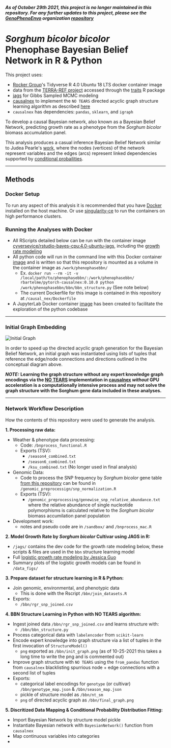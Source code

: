 ***As of October 29th 2021, this project is no longer maintained in this repository. For any further updates  to this project, please see the [GenoPhenoEnvo](https://genophenoenvo.github.io/) organization [repository](https://github.com/genophenoenvo/phenophasebbn)***



# *Sorghum bicolor bicolor* Phenophase Bayesian Belief Network in R & Python

This project uses:

  - [Rocker Group](https://github.com/rocker-org)'s Tidyverse R 4.0 Ubuntu 18 LTS docker container image
  - data from the [TERRA-REF project](https://www.terraref.org/) accessed through the [traits](https://docs.ropensci.org/traits/) R package
  - [jags](https://mcmc-jags.sourceforge.io/) for Gibbs Sampled MCMC modeling
  - [causalnex](https://causalnex.readthedocs.io/en/latest/) to implement the `NO TEARS` directed acyclic graph structure learning algorithm as described [here](https://github.com/xunzheng/notears)
  - `causalnex` has dependencies: `pandas`, `sklearn`, and `igraph`

To develop a causal Bayesian network, also known as a Bayesian Belief Network,  predicting growth rate as a phenotype from the  *Sorghum bicolor* biomass accumulation panel.

This analysis produces a casual inference Bayesian Belief Network similar to Judea Pearle's [work](https://escholarship.org/content/qt53n4f34m/qt53n4f34m.pdf), where the nodes (vertices) of the network represent variables and the edges (arcs) represent linked dependencies supported by [conditional probailities](https://en.wikipedia.org/wiki/Conditional_probability#:~:text=In%20probability%20theory%2C%20conditional%20probability,or%20evidence%20has%20already%20occurred).


---


## Methods
### Docker Setup

To run any aspect of this analysis it is recommended that you have [Docker](https://www.docker.com/) installed on the host machine. Or use [singularity-ce](https://github.com/sylabs/singularity/releases) to run the containers on high performance clusters.

### Running the Analyses with Docker

- All RScripts detailed below can be run with the container image [cyversevice/rstudio-bayes-cpu:4.0-ubuntu-jags](https://hub.docker.com/layers/cyversevice/rstudio-bayes-cpu/4.0-ubuntu-jags/images/sha256-5a9b4017fd234bf007e556da07c5eee58ad5a4d3c5d429529a731241afe2365c?context=explore), including the [growth rate modeling](https://github.com/genophenoenvo/JAGS-logistic-growth) 
- All python code will run in the command line with this Docker container [image](https://hub.docker.com/r/rbartelme/pytorch-causalnex) and is written so that this repository is mounted as a volume in the container image as `/work/phenophasebbn/` 
  * Ex. `docker run --rm -it -v /local/path/to/phenophasebbn/:/work/phenophasebbn/ rbartelme/pytorch-causalnex:0.10.0 python /work/phenophasebbn/bbn/bbn_structure.py` (See note below)
  * The current Dockerfile for this image is contained in this repository at `/causal_nex/Dockerfile`
- A JupyterLab Docker container [image](https://hub.docker.com/r/rbartelme/jupyterlab-pytorch-causalnex) has been created to facilitate the exploration of the python codebase 

---

### Initial Graph Embedding

![Initial Graph](initial_concept.png)

In order to speed up the directed acyclic graph generation for the Bayesian Belief Network, an initial graph was instantiated using lists of tuples that reference the edge/node connections and directions outlined in the conceptual diagram above.

***NOTE:*** **Learning the graph structure without any expert knowledge graph encodings via the [NO TEARS](https://github.com/xunzheng/notears) implementation in [causalnex](https://causalnex.readthedocs.io/en/latest/) *without* GPU acceleration is a computationally intensive process and may not solve the graph structure with the Sorghum gene data included in these analyses.**

---

### Network Workflow Description

How the contents of this repository were used to generate the analysis.

**1. Processing raw data:**
  - Weather & phenotype data processing:
    * Code: `/bnprocess_functional.R`
    - Exports (TSV): 
      * `/season4_combined.txt`
      * `/season6_combined.txt`
      * `/ksu_combined.txt` (No longer used in final analysis)
  - Genomic Data:
    * Code to process the SNP frequency by *Sorghum bicolor* gene table [from this repository](https://github.com/genophenoenvo/genomic_data) can be found in `/genomic_preprocessign/snp_normalization.R`
    - Exports (TSV):
      * `/genomic_preprocessing/genewise_snp_relative_abundance.txt` where the relative abundance of single nucleotide polymorphisms is calculated relative to the *Sorghum bicolor* biomass accumilation panel population
  - Development work: 
    * notes and pseudo code are in `/sandbox/` and `/bnprocess_mac.R`

**2. Model Growth Rate by *Sorghum bicolor* Cultivar using JAGS in R:**
  - `/jags/` contains the dev code for the growth rate modeling below, these scripts & files are used in the `bbn` structure learning model
  - Full [logistic growth rate modeling by Jessica Guo](https://github.com/genophenoenvo/JAGS-logistic-growth)
  - Summary plots of the logistic growth models can be found in `/data_figs/`
 
**3. Prepare dataset for structure learning in R & Python:**
  - Join genomic, environmental, and phenotypic data
    * This is done with the Rscript `/bbn/join_datasets.R`
  - Exports:
    * `/bbn/rgr_snp_joined.csv`

**4. BBN Structure Learning in Python with NO TEARS algorithm:**
  - Ingest joined data `/bbn/rgr_snp_joined.csv` and learns structure  with:
    * `/bbn/bbn_structure.py`
  - Process categorical data with `labelencoder` from `scikit-learn`
  - Encode expert knowledge into graph structure via a list of tuples in the first invocation of `StructureModel()`
    * `png` exported as `/bbn/init_graph.png` (as of 10-25-2021 this takes a long time to write the png and is commented out)
  - Improve graph structure with `NO TEARS` using the `from_pandas` function from `causalnex` blacklisting spurrious node + edge connections with a second list of tuples
  - Exports:
    * categorical label encodings for `genotype` (or cultivar) `/bbn/genotype_map.json` & `/bbn/season_map.json`
    * pickle of structure model as `/bbn/nt_sm`
    * `png` of directed acyclic graph as `/bbn/final_graph.png`

**5. Discritized Data Mapping & Conditional Probability Distribution Fitting:**
  - Import Bayesian Network by structure model pickle
  - Instantiate Bayesian network with `BayesianNetwork()` function from `causalnex`
  - Map continuous variables into categories
  - 

